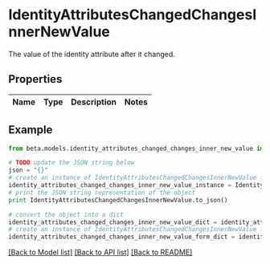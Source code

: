 # IdentityAttributesChangedChangesInnerNewValue

The value of the identity attribute after it changed.

## Properties
Name | Type | Description | Notes
------------ | ------------- | ------------- | -------------

## Example

```python
from beta.models.identity_attributes_changed_changes_inner_new_value import IdentityAttributesChangedChangesInnerNewValue

# TODO update the JSON string below
json = "{}"
# create an instance of IdentityAttributesChangedChangesInnerNewValue from a JSON string
identity_attributes_changed_changes_inner_new_value_instance = IdentityAttributesChangedChangesInnerNewValue.from_json(json)
# print the JSON string representation of the object
print IdentityAttributesChangedChangesInnerNewValue.to_json()

# convert the object into a dict
identity_attributes_changed_changes_inner_new_value_dict = identity_attributes_changed_changes_inner_new_value_instance.to_dict()
# create an instance of IdentityAttributesChangedChangesInnerNewValue from a dict
identity_attributes_changed_changes_inner_new_value_form_dict = identity_attributes_changed_changes_inner_new_value.from_dict(identity_attributes_changed_changes_inner_new_value_dict)
```
[[Back to Model list]](../README.md#documentation-for-models) [[Back to API list]](../README.md#documentation-for-api-endpoints) [[Back to README]](../README.md)


